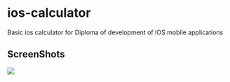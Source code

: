 # ios-calculator

Basic ios calculator for Diploma of development of IOS mobile applications

## ScreenShots

<img src="https://github.com/BrayanKellyBalbuena/amiibo-character-search/blob/master/captures/ScreenShot.png" align="center"/>
